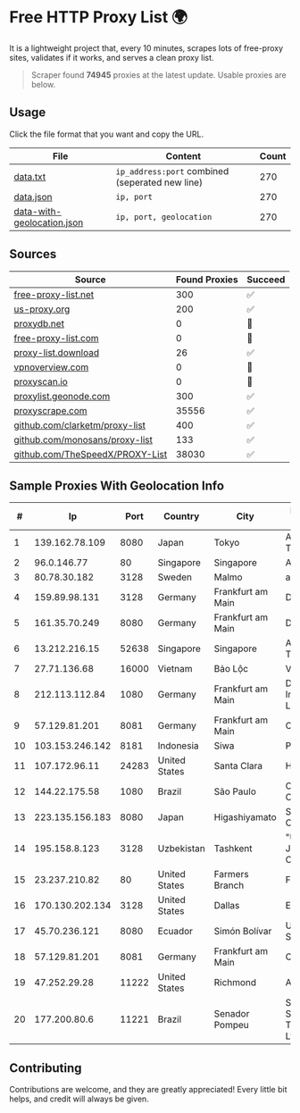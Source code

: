 
# Free HTTP Proxy List 🌍

It is a lightweight project that, every 10 minutes, scrapes lots of free-proxy sites, validates if it works, and serves a clean proxy list.


> Scraper found **74945** proxies at the latest update. Usable proxies are below.

## Usage

Click the file format that you want and copy the URL.


|File|Content|Count|
|----|-------|-----|
|[data.txt](https://raw.githubusercontent.com/themiralay/Proxy-List-World/master/data.txt)|`ip_address:port` combined (seperated new line)|270|
|[data.json](https://raw.githubusercontent.com/themiralay/Proxy-List-World/master/data.json)|`ip, port`|270|
|[data-with-geolocation.json](https://raw.githubusercontent.com/themiralay/Proxy-List-World/master/data-with-geolocation.json)|`ip, port, geolocation`|270|

## Sources

|Source|Found Proxies|Succeed|
|------|-------------|-------|
|[free-proxy-list.net](https://free-proxy-list.net)|300|✅|
|[us-proxy.org](https://www.us-proxy.org)|200|✅|
|[proxydb.net](http://proxydb.net)|0|🚫|
|[free-proxy-list.com](https://free-proxy-list.com/?page=&port=&type%5B%5D=http&type%5B%5D=https&up_time=0&search=Search)|0|🚫|
|[proxy-list.download](https://www.proxy-list.download/HTTP)|26|✅|
|[vpnoverview.com](https://vpnoverview.com/privacy/anonymous-browsing/free-proxy-servers)|0|🚫|
|[proxyscan.io](https://www.proxyscan.io)|0|🚫|
|[proxylist.geonode.com](https://proxylist.geonode.com/api/proxy-list?limit=300&page=1&sort_by=lastChecked&sort_type=desc&protocols=http,https)|300|✅|
|[proxyscrape.com](https://api.proxyscrape.com/v2/?request=displayproxies&protocol=http&timeout=10000&country=all&ssl=all&anonymity=all)|35556|✅|
|[github.com/clarketm/proxy-list](https://raw.githubusercontent.com/clarketm/proxy-list/master/proxy-list-raw.txt)|400|✅|
|[github.com/monosans/proxy-list](https://raw.githubusercontent.com/monosans/proxy-list/main/proxies/http.txt)|133|✅|
|[github.com/TheSpeedX/PROXY-List](https://raw.githubusercontent.com/TheSpeedX/PROXY-List/master/http.txt)|38030|✅|


## Sample Proxies With Geolocation Info

|#|Ip|Port|Country|City|Internet Service Provider|
|-|--|----|-------|----|-------------------------|
|1|139.162.78.109|8080|Japan|Tokyo|Akamai Technologies, Inc.|
|2|96.0.146.77|80|Singapore|Singapore|Amazon.com|
|3|80.78.30.182|3128|Sweden|Malmo|ab stract|
|4|159.89.98.131|3128|Germany|Frankfurt am Main|DigitalOcean, LLC|
|5|161.35.70.249|8080|Germany|Frankfurt am Main|DigitalOcean, LLC|
|6|13.212.216.15|52638|Singapore|Singapore|Amazon Technologies Inc.|
|7|27.71.136.68|16000|Vietnam|Bảo Lộc|Viettel Group|
|8|212.113.112.84|1080|Germany|Frankfurt am Main|DpkgSoft International Limited|
|9|57.129.81.201|8081|Germany|Frankfurt am Main|OVH SAS|
|10|103.153.246.142|8181|Indonesia|Siwa|PRIMAHOME|
|11|107.172.96.11|24283|United States|Santa Clara|HostPapa|
|12|144.22.175.58|1080|Brazil|São Paulo|Oracle Corporation|
|13|223.135.156.183|8080|Japan|Higashiyamato|So-net Corporation|
|14|195.158.8.123|3128|Uzbekistan|Tashkent|"Uzbektelekom" Joint Stock Company|
|15|23.237.210.82|80|United States|Farmers Branch|FDCservers.net|
|16|170.130.202.134|3128|United States|Dallas|Eonix Corporation|
|17|45.70.236.121|8080|Ecuador|Simón Bolívar|Ufinet Panama S.A.|
|18|57.129.81.201|8081|Germany|Frankfurt am Main|OVH SAS|
|19|47.252.29.28|11222|United States|Richmond|Alibaba Cloud LLC|
|20|177.200.80.6|11221|Brazil|Senador Pompeu|Sobralnet Servicos E Telecomunicacoes Ltda - ME|



## Contributing

Contributions are welcome, and they are greatly appreciated! Every
little bit helps, and credit will always be given.

